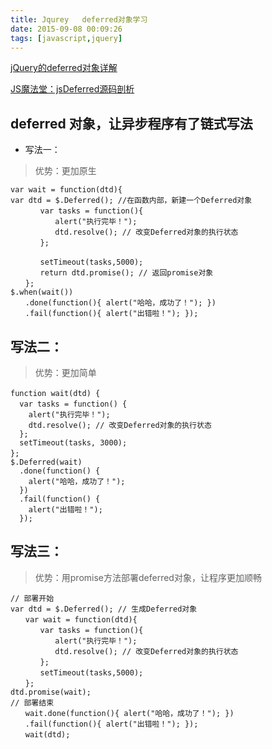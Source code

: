 ```yaml
---
title: Jqurey   deferred对象学习
date: 2015-09-08 00:09:26
tags: [javascript,jquery]
---
```

[jQuery的deferred对象详解](http://www.ruanyifeng.com/blog/2011/08/a_detailed_explanation_of_jquery_deferred_object.html)

[JS魔法堂：jsDeferred源码剖析](http://www.cnblogs.com/fsjohnhuang/p/4141918.html)


## deferred 对象，让异步程序有了链式写法

* 写法一：
> 优势：更加原生
```
var wait = function(dtd){
var dtd = $.Deferred(); //在函数内部，新建一个Deferred对象
　　　　var tasks = function(){
　　　　　　alert("执行完毕！");
　　　　　　dtd.resolve(); // 改变Deferred对象的执行状态
　　　　};

　　　　setTimeout(tasks,5000);
　　　　return dtd.promise(); // 返回promise对象
　　};
$.when(wait())
　　.done(function(){ alert("哈哈，成功了！"); })
　　.fail(function(){ alert("出错啦！"); });
```
## 写法二：
> 优势：更加简单
```
function wait(dtd) {　　　　
  var tasks = function() {　　　　　　
    alert("执行完毕！");　　　　　　
    dtd.resolve(); // 改变Deferred对象的执行状态
  };
  setTimeout(tasks, 3000);
};　　
$.Deferred(wait)
  .done(function() {
    alert("哈哈，成功了！");
  })
  .fail(function() {
    alert("出错啦！");
  });
```
## 写法三：
> 优势：用promise方法部署deferred对象，让程序更加顺畅
```
// 部署开始
var dtd = $.Deferred(); // 生成Deferred对象
　　var wait = function(dtd){
　　　　var tasks = function(){
　　　　　　alert("执行完毕！");
　　　　　　dtd.resolve(); // 改变Deferred对象的执行状态
　　　　};
　　　　setTimeout(tasks,5000);
　　};
dtd.promise(wait);
// 部署结束
　　wait.done(function(){ alert("哈哈，成功了！"); })
　　.fail(function(){ alert("出错啦！"); });
　　wait(dtd);


```

